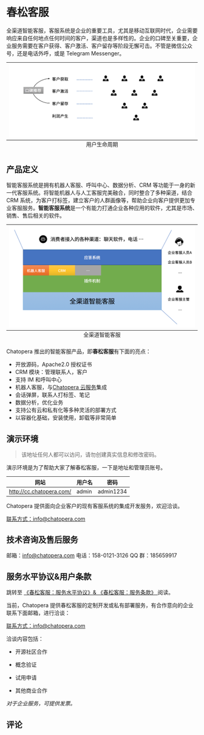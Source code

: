# 春松客服

全渠道智能客服，客服系统是企业的重要工具，尤其是移动互联网时代，企业需要响应来自任何地点任何时间的客户，渠道也是多样性的。企业的口碑至关重要，企业服务需要在客户获得、客户激活、客户留存等阶段无懈可击。不管是微信公众号，还是电话外呼，或是 Telegram Messenger。

<table class="image">
    <caption align="bottom">用户生命周期</caption>
    <tr>
        <td><img width="800" src="../../images/products/user-cycle-growth.png" alt="用户生命周期" /></td>
    </tr>
</table>

## 产品定义

智能客服系统是拥有机器人客服、呼叫中心、数据分析、CRM 等功能于一身的新一代客服系统。将智能机器人与人工客服完美融合，同时整合了多种渠道，结合 CRM 系统，为客户打标签，建立客户的人群画像等，帮助企业向客户提供更加专业客服服务。**智能客服系统**是一个有能力打通企业各种应用的软件，尤其是市场、销售、售后相关的软件。

<table class="image">
    <caption align="bottom">全渠道智能客服</caption>
    <tr>
        <td><img width="800" src="../../images/products/user-service-prod.png" alt="全渠道智能客服" /></td>
    </tr>
</table>

Chatopera 推出的智能客服产品，即**春松客服**有下面的亮点：

- 开放源码，Apache2.0 授权证书
- CRM 模块：管理联系人，客户
- 支持 IM 和呼叫中心
- 机器人客服，与[Chatopera 云服务](/products/chatbot-platform/index.html)集成
- 会话弹屏，联系人打标签、笔记
- 数据分析，优化业务
- 支持公有云和私有化等多种灵活的部署方式
- 以容器化基础，安装使用，卸载等非常简单

## 演示环境

> 该地址任何人都可以访问，请勿创建真实信息和修改密码。

演示环境是为了帮助大家了解春松客服，一下是地址和管理员账号。

| 网站                     | 用户名 | 密码      |
| ------------------------ | ------ | --------- |
| http://cc.chatopera.com/ | admin  | admin1234 |

Chatopera 提供面向企业客户的现有客服系统的集成开发服务，欢迎洽谈。

<a href="mailto:info@chatopera.com?Subject=[春松客服]申请试用" target="_top">联系方式：info@chatopera.com</a>

## 技术咨询及售后服务

邮箱：info@chatopera.com
电话：158-0121-3126
QQ 群：185659917

## 服务水平协议&用户条款

跳转至 <a href="https://github.com/chatopera/cosin/wiki/%E6%9C%8D%E5%8A%A1%E6%B0%B4%E5%B9%B3%E5%8D%8F%E8%AE%AE"
    target="_blank">
《春松客服：服务水平协议》& 《春松客服：服务条款》
</a> 阅读。

当前，Chatopera 提供春松客服的定制开发或私有部署服务，有合作意向的企业联系下面邮箱，进行洽谈：

<a href="mailto:info@chatopera.com?Subject=[春松客服]申请试用" target="_top">联系方式：info@chatopera.com</a>

洽谈内容包括：

- 开源社区合作

- 概念验证

- 试用申请

- 其他商业合作

_对于企业服务，可提供发票。_

## 评论

<script src="https://utteranc.es/client.js"
        repo="chatopera/docs"
        issue-term="pathname"
        label="Comment"
        theme="github-light"
        crossorigin="anonymous"
        async>
</script>
